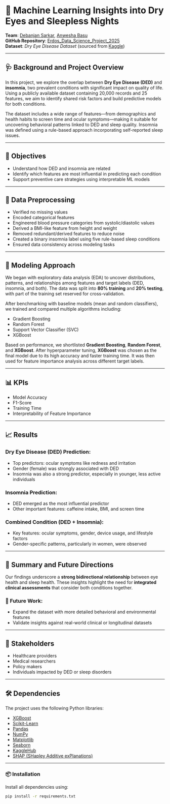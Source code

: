 # 🧠 Machine Learning Insights into Dry Eyes and Sleepless Nights

**Team**: [Debanjan Sarkar](https://github.com/debanjan-cosmo), [Anwesha Basu](https://github.com/AnweshaB12)  
**GitHub Repository**: [Erdos_Data_Science_Project_2025](https://github.com/debanjan-cosmo/Erdos_Data_Science_Project_2025)  
**Dataset**: *Dry Eye Disease Dataset* (sourced from [Kaggle](https://www.kaggle.com/datasets/dakshnagra/dry-eye-disease/data))

---

## 🩺 Background and Project Overview

In this project, we explore the overlap between **Dry Eye Disease (DED)** and **insomnia**, two prevalent conditions with significant impact on quality of life. Using a publicly available dataset containing 20,000 records and 25 features, we aim to identify shared risk factors and build predictive models for both conditions.

The dataset includes a wide range of features—from demographics and health habits to screen time and ocular symptoms—making it suitable for uncovering behavioral patterns linked to DED and sleep quality. Insomnia was defined using a rule-based approach incorporating self-reported sleep issues.

---

## 🎯 Objectives

- Understand how DED and insomnia are related  
- Identify which features are most influential in predicting each condition  
- Support preventive care strategies using interpretable ML models  

---

## 🧹 Data Preprocessing

- Verified no missing values  
- Encoded categorical features  
- Engineered blood pressure categories from systolic/diastolic values  
- Derived a BMI-like feature from height and weight  
- Removed redundant/derived features to reduce noise  
- Created a binary insomnia label using five rule-based sleep conditions  
- Ensured data consistency across modeling tasks  

---

## 🤖 Modeling Approach

We began with exploratory data analysis (EDA) to uncover distributions, patterns, and relationships among features and target labels (DED, insomnia, and both). The data was split into **80% training** and **20% testing**, with part of the training set reserved for cross-validation.

After benchmarking with baseline models (mean and random classifiers), we trained and compared multiple algorithms including:

- Gradient Boosting  
- Random Forest  
- Support Vector Classifier (SVC)  
- XGBoost

Based on performance, we shortlisted **Gradient Boosting**, **Random Forest**, and **XGBoost**. After hyperparameter tuning, **XGBoost** was chosen as the final model due to its high accuracy and faster training time. It was then used for feature importance analysis across different target labels.

---

## 📊 KPIs

- Model Accuracy  
- F1-Score  
- Training Time  
- Interpretability of Feature Importance  

---

## 📈 Results

### Dry Eye Disease (DED) Prediction:
- Top predictors: ocular symptoms like redness and irritation  
- Gender (female) was strongly associated with DED  
- Insomnia was also a strong predictor, especially in younger, less active individuals  

### Insomnia Prediction:
- DED emerged as the most influential predictor  
- Other important features: caffeine intake, BMI, and screen time  

### Combined Condition (DED + Insomnia):
- Key features: ocular symptoms, gender, device usage, and lifestyle factors  
- Gender-specific patterns, particularly in women, were observed  

---

## 🧾 Summary and Future Directions

Our findings underscore a **strong bidirectional relationship** between eye health and sleep health. These insights highlight the need for **integrated clinical assessments** that consider both conditions together.

### 🔮 Future Work:
- Expand the dataset with more detailed behavioral and environmental features  
- Validate insights against real-world clinical or longitudinal datasets  

---

## 👥 Stakeholders

- Healthcare providers  
- Medical researchers  
- Policy makers  
- Individuals impacted by DED or sleep disorders  

---

## 🛠️ Dependencies

The project uses the following Python libraries:


- [XGBoost](https://xgboost.readthedocs.io/en/stable/)  
- [Scikit-Learn](https://scikit-learn.org/stable/)  
- [Pandas](https://pandas.pydata.org/)  
- [NumPy](https://numpy.org/)  
- [Matplotlib](https://matplotlib.org/)  
- [Seaborn](https://seaborn.pydata.org/)  
- [KaggleHub](https://github.com/Kaggle/kagglehub)  
- [SHAP (SHapley Additive exPlanations)](https://shap.readthedocs.io/en/latest/) 

---

### 📦 Installation

Install all dependencies using:

```bash
pip install -r requirements.txt

